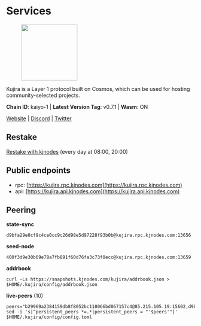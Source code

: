 # Services

<figure><img src="https://raw.githubusercontent.com/kj89/testnet_manuals/main/pingpub/logos/kujira.png" width="150" alt=""><figcaption></figcaption></figure>

Kujira is a Layer 1 protocol built on Cosmos, which can be used for  hosting community-selected projects.

**Chain ID**: kaiyo-1 | **Latest Version Tag**: v0.7.1 | **Wasm**: ON

[Website](https://kujira.app) | [Discord](https://discord.gg/teamkujira) | [Twitter](https://twitter.com/TeamKujira)

## Restake

[Restake with kjnodes](https://restake.app/kujira/kujiravaloper1tnuqj73jfn3724lqz34c27tuv80nv336sadqym) (every day at 08:00, 20:00)
## Public endpoints

* rpc: [https://kujira.rpc.kjnodes.com](https://kujira.rpc.kjnodes.com)
* api: [https://kujira.api.kjnodes.com](https://kujira.api.kjnodes.com)

## Peering

**state-sync**

```
d9bfa29e0cf9c4ce0cc9c26d98e5d97228f93b0b@kujira.rpc.kjnodes.com:13656
```

**seed-node**

```
400f3d9e30b69e78a7fb891f60d76fa3c73f0ecc@kujira.rpc.kjnodes.com:13659
```

**addrbook**
```
curl -Ls https://snapshots.kjnodes.com/kujira/addrbook.json > $HOME/.kujira/config/addrbook.json
```

**live-peers** (10)
```
peers="b29969a2384159db8f8052bc118066bd067157c4@85.215.105.19:15602,d9bfa29e0cf9c4ce0cc9c26d98e5d97228f93b0b@65.109.88.38:13656,66778cba932969c95117cf720c1ad820fdc68ff5@65.108.235.34:26656,177872437b2a31ebb0fb740ba5bd32b0be99e280@5.79.74.229:31095,d2247f7b919f0781c90ee61958d7044665a22d38@169.155.169.182:26656,d6f2eee997d108d4fde5683e31d678427376dfce@77.68.27.75:26656,129771a48f43b83c6144c7d282ad1da62434cc07@15.204.197.12:26656,04b384fd77f70082a9a6e4d8fb3db827340f4e74@148.251.13.186:11856,450e62f04093c283cc7dcf1257a9b2e4893ad545@148.251.85.115:26656,35629bef4cc1a0be69ebd053ff4e16de82970add@5.79.79.80:30095"
sed -i 's|^persistent_peers *=.*|persistent_peers = "'$peers'"|' $HOME/.kujira/config/config.toml
```
